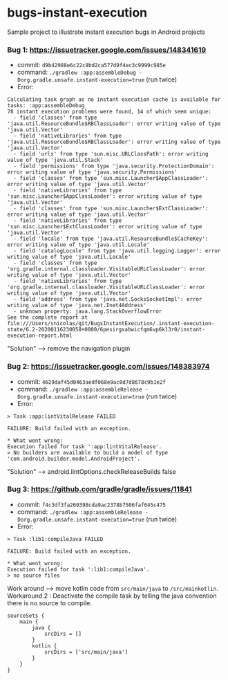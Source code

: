 # bugs-instant-execution
Sample project to illustrate instant execution bugs in Android projects

### Bug 1: https://issuetracker.google.com/issues/148341619
* commit: `d9b42988e6c22c8bd2ca577d9f4ec3c9999c985e`
* command: `./gradlew :app:assembleDebug -Dorg.gradle.unsafe.instant-execution=true` (run twice)
* Error:
```
Calculating task graph as no instant execution cache is available for tasks: :app:assembleDebug
78 instant execution problems were found, 14 of which seem unique:
  - field 'classes' from type 'java.util.ResourceBundle$RBClassLoader': error writing value of type 'java.util.Vector'
  - field 'nativeLibraries' from type 'java.util.ResourceBundle$RBClassLoader': error writing value of type 'java.util.Vector'
  - field 'urls' from type 'sun.misc.URLClassPath': error writing value of type 'java.util.Stack'
  - field 'permissions' from type 'java.security.ProtectionDomain': error writing value of type 'java.security.Permissions'
  - field 'classes' from type 'sun.misc.Launcher$AppClassLoader': error writing value of type 'java.util.Vector'
  - field 'nativeLibraries' from type 'sun.misc.Launcher$AppClassLoader': error writing value of type 'java.util.Vector'
  - field 'classes' from type 'sun.misc.Launcher$ExtClassLoader': error writing value of type 'java.util.Vector'
  - field 'nativeLibraries' from type 'sun.misc.Launcher$ExtClassLoader': error writing value of type 'java.util.Vector'
  - field 'locale' from type 'java.util.ResourceBundle$CacheKey': error writing value of type 'java.util.Locale'
  - field 'catalogLocale' from type 'java.util.logging.Logger': error writing value of type 'java.util.Locale'
  - field 'classes' from type 'org.gradle.internal.classloader.VisitableURLClassLoader': error writing value of type 'java.util.Vector'
  - field 'nativeLibraries' from type 'org.gradle.internal.classloader.VisitableURLClassLoader': error writing value of type 'java.util.Vector'
  - field 'address' from type 'java.net.SocksSocketImpl': error writing value of type 'java.net.Inet4Address'
  - unknown property: java.lang.StackOverflowError
See the complete report at file:///Users/snicolas/git/BugsInstantExecution/.instant-execution-state/6.2-20200116230058+0000/6pesirgxabwicfqm6vp6kl3r0/instant-execution-report.html
```

"Solution" --> remove the navigation plugin

### Bug 2: https://issuetracker.google.com/issues/148383974

* commit: `4629daf45d0463aedf068e9ac0d7d8678c9b1e2f`
* command: `./gradlew :app:assembleRelease -Dorg.gradle.unsafe.instant-execution=true` (run twice)
* Error:
```
> Task :app:lintVitalRelease FAILED

FAILURE: Build failed with an exception.

* What went wrong:
Execution failed for task ':app:lintVitalRelease'.
> No builders are available to build a model of type 'com.android.builder.model.AndroidProject'.
```

"Solution" --> android.lintOptions.checkReleaseBuilds false

### Bug 3: https://github.com/gradle/gradle/issues/11841
* commit: `f4c3df3fa260398cda9ac2378b7506faf645c475`
* command: `./gradlew :app:assembleRelease -Dorg.gradle.unsafe.instant-execution=true` (run twice)
* Error:
```
> Task :lib1:compileJava FAILED

FAILURE: Build failed with an exception.

* What went wrong:
Execution failed for task ':lib1:compileJava'.
> no source files
```

Work around --> move kotlin code from `src/main/java` to `/src/mainkotlin`.
Workaround 2 : Deactivate the compile task by telling the java convention there is no source to compile.
```
sourceSets {
    main {
        java {
            srcDirs = []
        }
        kotlin {
            srcDirs = ['src/main/java']
        }
    }
}
```

